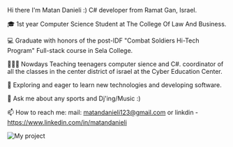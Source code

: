 Hi there I'm Matan Danieli :)
C# developer from Ramat Gan, Israel.

🎓   1st year Computer Science Student at The College Of Law And Business.

💻   Graduate with honors of the post-IDF "Combat Soldiers Hi-Tech Program" Full-stack course in Sela College.

👨🏻‍🏫  Nowdays Teaching teenagers computer sience and C#. coordinator of all the classes in the center district of israel at the Cyber Education Center.

🤔   Exploring and eager to learn new technologies and developing software.

💬 Ask me about any sports and Dj'ing/Music :)

📫 How to reach me: mail: matandanieli123@gmail.com or linkdin - https://www.linkedin.com/in/matandanieli

![My project](https://user-images.githubusercontent.com/97661343/189483023-c0735d6d-0124-4372-861e-f96c1840c1f0.png)
